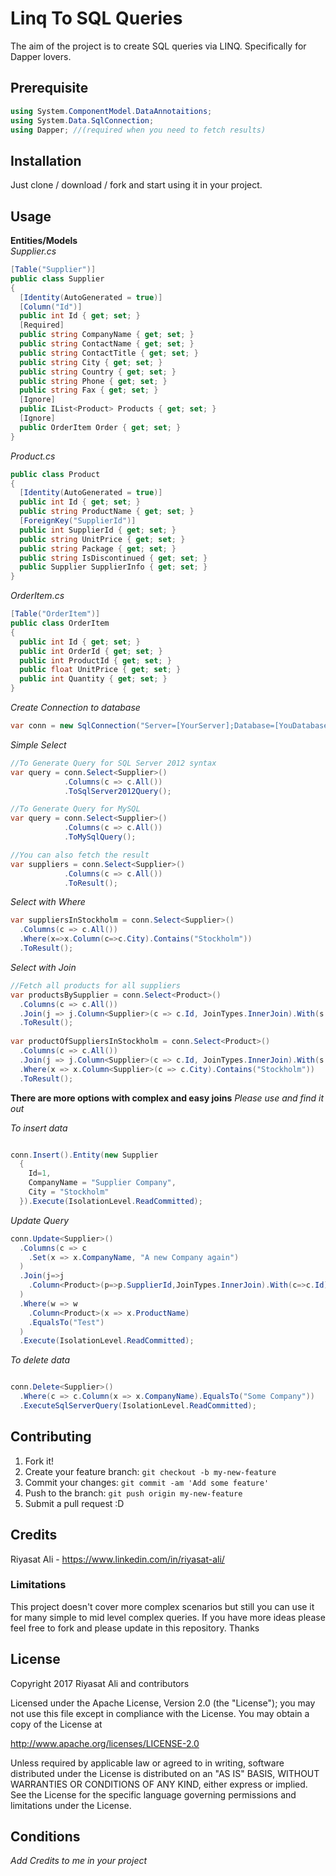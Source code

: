 # Linq To SQL Queries

The aim of the project is to create SQL queries via LINQ. Specifically for Dapper lovers.

## Prerequisite
``` csharp
using System.ComponentModel.DataAnnotaitions;
using System.Data.SqlConnection;
using Dapper; //(required when you need to fetch results)

``` 

## Installation

Just clone / download / fork and start using it in your project.

## Usage
**Entities/Models** <br/>
*Supplier.cs*
``` csharp
[Table("Supplier")]
public class Supplier
{
  [Identity(AutoGenerated = true)]
  [Column("Id")]
  public int Id { get; set; }
  [Required]
  public string CompanyName { get; set; }
  public string ContactName { get; set; }
  public string ContactTitle { get; set; }
  public string City { get; set; }
  public string Country { get; set; }
  public string Phone { get; set; }
  public string Fax { get; set; }
  [Ignore]
  public IList<Product> Products { get; set; }
  [Ignore]
  public OrderItem Order { get; set; }
}
```
*Product.cs*
``` csharp
public class Product
{
  [Identity(AutoGenerated = true)]
  public int Id { get; set; }
  public string ProductName { get; set; }
  [ForeignKey("SupplierId")]
  public int SupplierId { get; set; }
  public string UnitPrice { get; set; }
  public string Package { get; set; }
  public string IsDiscontinued { get; set; }
  public Supplier SupplierInfo { get; set; }
}
```
*OrderItem.cs*
``` csharp
[Table("OrderItem")]
public class OrderItem
{
  public int Id { get; set; }
  public int OrderId { get; set; }
  public int ProductId { get; set; }
  public float UnitPrice { get; set; }
  public int Quantity { get; set; }
}
```

*Create Connection to database*
``` csharp
var conn = new SqlConnection("Server=[YourServer];Database=[YouDatabase];Trusted_Connection=True;");

```
*Simple Select*
``` csharp
//To Generate Query for SQL Server 2012 syntax
var query = conn.Select<Supplier>()
            .Columns(c => c.All())
            .ToSqlServer2012Query();

//To Generate Query for MySQL
var query = conn.Select<Supplier>()
            .Columns(c => c.All())
            .ToMySqlQuery();

//You can also fetch the result
var suppliers = conn.Select<Supplier>()
            .Columns(c => c.All())
            .ToResult();
```

*Select with Where*
``` csharp
var suppliersInStockholm = conn.Select<Supplier>()
  .Columns(c => c.All())
  .Where(x=>x.Column(c=>c.City).Contains("Stockholm"))
  .ToResult();

```
*Select with Join*
``` csharp
//Fetch all products for all suppliers
var productsBySupplier = conn.Select<Product>()
  .Columns(c => c.All())
  .Join(j => j.Column<Supplier>(c => c.Id, JoinTypes.InnerJoin).With(s => s.SupplierId))
  .ToResult();
        
var productOfSuppliersInStockholm = conn.Select<Product>()
  .Columns(c => c.All())
  .Join(j => j.Column<Supplier>(c => c.Id, JoinTypes.InnerJoin).With(s => s.SupplierId))
  .Where(x => x.Column<Supplier>(c => c.City).Contains("Stockholm"))
  .ToResult();

```
**There are more options with complex and easy joins** *Please use and find it out*

*To insert data*
``` csharp

conn.Insert().Entity(new Supplier
  {
    Id=1,
    CompanyName = "Supplier Company",
    City = "Stockholm"
  }).Execute(IsolationLevel.ReadCommitted);

```

*Update Query*
``` csharp
conn.Update<Supplier>()
  .Columns(c => c
    .Set(x => x.CompanyName, "A new Company again")
  )
  .Join(j=>j
    .Column<Product>(p=>p.SupplierId,JoinTypes.InnerJoin).With(c=>c.Id)
  )
  .Where(w => w
    .Column<Product>(x => x.ProductName)
    .EqualsTo("Test")
  )
  .Execute(IsolationLevel.ReadCommitted);
```
*To delete data*
``` csharp

conn.Delete<Supplier>()
  .Where(c => c.Column(x => x.CompanyName).EqualsTo("Some Company"))
  .ExecuteSqlServerQuery(IsolationLevel.ReadCommitted);

```
## Contributing

1. Fork it!
2. Create your feature branch: `git checkout -b my-new-feature`
3. Commit your changes: `git commit -am 'Add some feature'`
4. Push to the branch: `git push origin my-new-feature`
5. Submit a pull request :D

## Credits

Riyasat Ali - https://www.linkedin.com/in/riyasat-ali/
### Limitations
This project doesn't cover more complex scenarios but still you can use it for many simple to mid level complex queries. If you have more ideas please feel free to fork and please update in this repository. Thanks
## License
Copyright 2017 Riyasat Ali and contributors

Licensed under the Apache License, Version 2.0 (the "License"); you may not use this file except in compliance with the License. You may obtain a copy of the License at

http://www.apache.org/licenses/LICENSE-2.0

Unless required by applicable law or agreed to in writing, software distributed under the License is distributed on an "AS IS" BASIS, WITHOUT WARRANTIES OR CONDITIONS OF ANY KIND, either express or implied. See the License for the specific language governing permissions and limitations under the License.

## Conditions
*Add Credits to me in your project*
